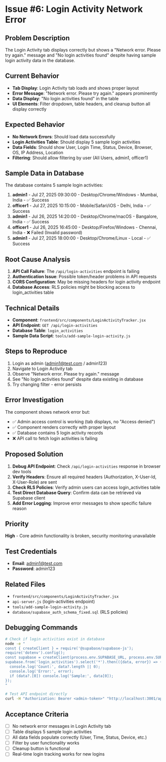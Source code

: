# Issue #6: Login Activity Network Error

## Problem Description
The Login Activity tab displays correctly but shows a "Network error. Please try again." message and "No login activities found" despite having sample login activity data in the database.

## Current Behavior
- **Tab Display**: Login Activity tab loads and shows proper layout
- **Error Message**: "Network error. Please try again." appears prominently
- **Data Display**: "No login activities found" in the table
- **UI Elements**: Filter dropdown, table headers, and cleanup button all display correctly

## Expected Behavior
- **No Network Errors**: Should load data successfully
- **Login Activities Table**: Should display 5 sample login activities
- **Data Fields**: Should show User, Login Time, Status, Device, Browser, OS, IP Address, Location
- **Filtering**: Should allow filtering by user (All Users, admin1, officer1)

## Sample Data in Database
The database contains 5 sample login activities:

1. **admin1** - Jul 27, 2025 09:30:00 - Desktop/Chrome/Windows - Mumbai, India - ✅ Success
2. **officer1** - Jul 27, 2025 10:15:00 - Mobile/Safari/iOS - Delhi, India - ✅ Success  
3. **admin1** - Jul 26, 2025 14:20:00 - Desktop/Chrome/macOS - Bangalore, India - ✅ Success
4. **officer1** - Jul 26, 2025 16:45:00 - Desktop/Firefox/Windows - Chennai, India - ❌ Failed (Invalid password)
5. **admin1** - Jul 27, 2025 18:00:00 - Desktop/Chrome/Linux - Local - ✅ Success

## Root Cause Analysis
1. **API Call Failure**: The `/api/login-activities` endpoint is failing
2. **Authentication Issue**: Possible token/header problems in API requests
3. **CORS Configuration**: May be missing headers for login activity endpoint
4. **Database Access**: RLS policies might be blocking access to login_activities table

## Technical Details
- **Component**: `frontend/src/components/LoginActivityTracker.jsx`
- **API Endpoint**: `GET /api/login-activities`
- **Database Table**: `login_activities`
- **Sample Data Script**: `tools/add-sample-login-activity.js`

## Steps to Reproduce
1. Login as admin (admin1@test.com / admin123)
2. Navigate to Login Activity tab
3. Observe "Network error. Please try again." message
4. See "No login activities found" despite data existing in database
5. Try changing filter - error persists

## Error Investigation
The component shows network error but:
- ✅ Admin access control is working (tab displays, no "Access denied")
- ✅ Component renders correctly with proper layout
- ✅ Database contains 5 login activity records
- ❌ API call to fetch login activities is failing

## Proposed Solution
1. **Debug API Endpoint**: Check `/api/login-activities` response in browser dev tools
2. **Verify Headers**: Ensure all required headers (Authorization, X-User-Id, X-User-Role) are sent
3. **Check RLS Policies**: Verify admin users can access login_activities table
4. **Test Direct Database Query**: Confirm data can be retrieved via Supabase client
5. **Add Error Logging**: Improve error messages to show specific failure reason

## Priority
**High** - Core admin functionality is broken, security monitoring unavailable

## Test Credentials
- **Email**: admin1@test.com
- **Password**: admin123

## Related Files
- `frontend/src/components/LoginActivityTracker.jsx`
- `api-server.js` (login-activities endpoint)
- `tools/add-sample-login-activity.js`
- `database/supabase_auth_schema_fixed.sql` (RLS policies)

## Debugging Commands
```bash
# Check if login activities exist in database
node -e "
const { createClient } = require('@supabase/supabase-js');
require('dotenv').config();
const supabase = createClient(process.env.SUPABASE_URL, process.env.SUPABASE_SERVICE_ROLE_KEY);
supabase.from('login_activities').select('*').then(({data, error}) => {
  console.log('Count:', data?.length || 0);
  console.log('Error:', error);
  if (data?.[0]) console.log('Sample:', data[0]);
});
"

# Test API endpoint directly
curl -H "Authorization: Bearer <admin-token>" "http://localhost:3001/api/login-activities"
```

## Acceptance Criteria
- [ ] No network error messages in Login Activity tab
- [ ] Table displays 5 sample login activities
- [ ] All data fields populate correctly (User, Time, Status, Device, etc.)
- [ ] Filter by user functionality works
- [ ] Cleanup button is functional
- [ ] Real-time login tracking works for new logins